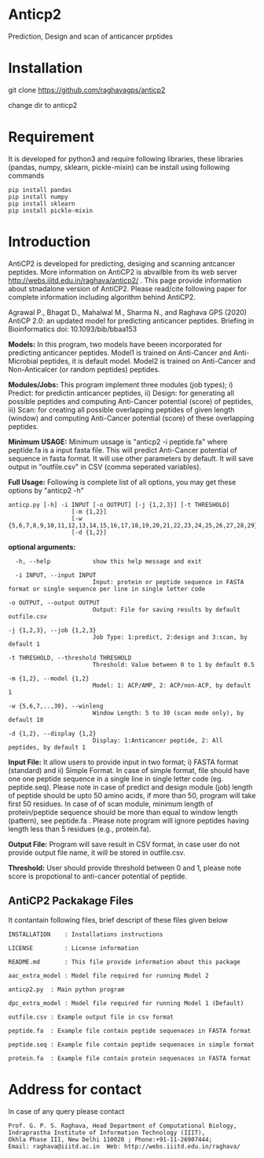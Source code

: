 # Anticp2
Prediction, Design and scan of anticancer prptides
# Installation
git clone https://github.com/raghavagps/anticp2

change dir to anticp2
# Requirement 
It is developed for python3 and require following libraries, these libraries (pandas, numpy, sklearn, pickle-mixin) can be install using following commands
```
pip install pandas    
pip install numpy   
pip install sklearn     
pip install pickle-mixin
```
# Introduction
AntiCP2 is developed for predicting, desiging and scanning antcancer peptides. More information on AntiCP2 is abvailble from its web server http://webs.iiitd.edu.in/raghava/anticp2/ . This page provide information about stnadalone version of AntiCP2. Please read/cite following paper for complete information including algorithm behind AntiCP2.

Agrawal P., Bhagat D., Mahalwal M., Sharma N., and Raghava GPS (2020) AntiCP 2.0: an updated model for predicting anticancer peptides. Briefing in Bioinformatics doi: 10.1093/bib/bbaa153

**Models:** In this program, two models have beeen incorporated for predicting anticancer peptides. Model1 is trained on Anti-Cancer and Anti-Microbial peptides, it is default model. Model2 is trained on Anti-Cancer and Non-Anticalcer (or random peptides) peptides.

**Modules/Jobs:** This program implement three modules (job types); i) Predict: for predictin anticancer peptides, ii) Design: for generating all possible peptides and computing Anti-Cancer potential (score) of peptides, iii) Scan: for creating all possible overlapping peptides of given length (window) and computing Anti-Cancer potential (score) of these overlapping peptides.

**Minimum USAGE:** Minimum ussage is "anticp2 -i peptide.fa" where peptide.fa is a input fasta file. This will predict Anti-Cancer potential of sequence  in fasta format. It will use other parameters by default. It will save output in "outfile.csv" in CSV (comma seperated variables).

**Full Usage:** Following is complete list of all options, you may get these options by "anticp2 -h" 

```
anticp.py [-h] -i INPUT [-o OUTPUT] [-j {1,2,3}] [-t THRESHOLD]
                  [-m {1,2}]
                  [-w {5,6,7,8,9,10,11,12,13,14,15,16,17,18,19,20,21,22,23,24,25,26,27,28,29}]
                  [-d {1,2}]
```

**optional arguments:**
```
  -h, --help            show this help message and exit

  -i INPUT, --input INPUT
                        Input: protein or peptide sequence in FASTA format or single sequence per line in single letter code

-o OUTPUT, --output OUTPUT
                        Output: File for saving results by default outfile.csv

-j {1,2,3}, --job {1,2,3}
                        Job Type: 1:predict, 2:design and 3:scan, by default 1

-t THRESHOLD, --threshold THRESHOLD
                        Threshold: Value between 0 to 1 by default 0.5

-m {1,2}, --model {1,2}
                        Model: 1: ACP/AMP, 2: ACP/non-ACP, by default 1

-w {5,6,7,..,30}, --winleng
                        Window Length: 5 to 30 (scan mode only), by default 10

-d {1,2}, --display {1,2}
                        Display: 1:Anticancer peptide, 2: All peptides, by default 1
```

**Input File:** It allow users to provide input in two format; i) FASTA format (standard) and ii) Simple Format. In case of simple format, file should have one one peptide sequence in a single line in single letter code (eg. peptide.seq). Please note in case of predict and design module (job) length of peptide should be upto 50 amino acids, if more than 50, program will take first 50 residues. In case of of scan module, minimum length of protein/peptide sequence should be more than equal to window length (pattern), see peptide.fa . Please note program will ignore peptides having length less than 5 residues (e.g., protein.fa).

**Output File:** Program will save result in CSV format, in case user do not provide output file name, it will be stored in outfile.csv.

**Threshold:** User should provide threshold between 0 and 1, please note score is propotional to anti-cancer potential of peptide.


## AntiCP2 Packakage Files

It contantain following files, brief descript of these files given below
```
INSTALLATION  	: Installations instructions

LICENSE       	: License information

README.md     	: This file provide information about this package

aac_extra_model : Model file required for running Model 2

anticp2.py 	: Main python program 

dpc_extra_model : Model file required for running Model 1 (Default) 

outfile.csv	: Example output file in csv format

peptide.fa	: Example file contain peptide sequenaces in FASTA format

peptide.seq	: Example file contain peptide sequenaces in simple format

protein.fa	: Example file contain protein sequenaces in FASTA format 

```
# Address for contact
In case of any query please contact 
```
Prof. G. P. S. Raghava, Head Department of Computational Biology,            
Indraprastha Institute of Information Technology (IIIT), 
Okhla Phase III, New Delhi 110020 ; Phone:+91-11-26907444; 
Email: raghava@iiitd.ac.in  Web: http://webs.iiitd.edu.in/raghava/
```



